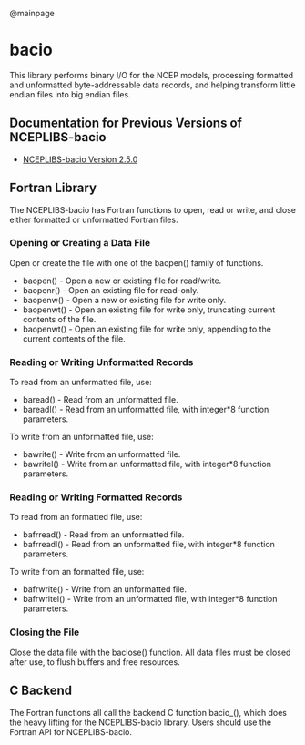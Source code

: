 @mainpage

# bacio

This library performs binary I/O for the NCEP models, processing
formatted and unformatted byte-addressable data records, and helping
transform little endian files into big endian files.

## Documentation for Previous Versions of NCEPLIBS-bacio

* [NCEPLIBS-bacio Version 2.5.0](ver-2.5.0/index.html)

## Fortran Library

The NCEPLIBS-bacio has Fortran functions to open, read or write, and
close either formatted or unformatted Fortran files.

### Opening or Creating a Data File

Open or create the file with one of the baopen() family of functions.

* baopen() - Open a new or existing file for read/write.
* baopenr() - Open an existing file for read-only.
* baopenw() - Open a new or existing file for write only.
* baopenwt() - Open an existing file for write only, truncating
  current contents of the file.
* baopenwt() - Open an existing file for write only, appending to the
  current contents of the file.

### Reading or Writing Unformatted Records

To read from an unformatted file, use:
* baread() - Read from an unformatted file.
* bareadl() - Read from an unformatted file, with integer*8 function
  parameters.

To write from an unformatted file, use:
* bawrite() - Write from an unformatted file.
* bawritel() - Write from an unformatted file, with integer*8 function
  parameters.

### Reading or Writing Formatted Records

To read from an formatted file, use:
* bafrread() - Read from an unformatted file.
* bafrreadl() - Read from an unformatted file, with integer*8 function
  parameters.

To write from an formatted file, use:
* bafrwrite() - Write from an unformatted file.
* bafrwritel() - Write from an unformatted file, with integer*8 function
  parameters.

### Closing the File

Close the data file with the baclose() function. All data files must
be closed after use, to flush buffers and free resources.

## C Backend

The Fortran functions all call the backend C function bacio_(), which
does the heavy lifting for the NCEPLIBS-bacio library. Users should
use the Fortran API for NCEPLIBS-bacio.


